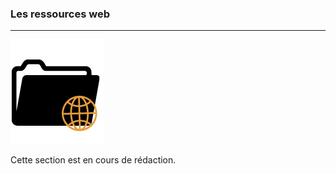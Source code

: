 ### Les ressources web 
---

![](images/ressources/Pack1_color1_claroline_web_resource.png)


Cette section est en cours de rédaction.